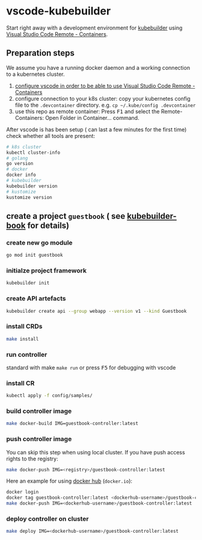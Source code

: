 # vscode-kubebuilder

Start right away with a development environment for [kubebuilder](https://github.com/kubernetes-sigs/kubebuilder) using [Visual Studio Code Remote - Containers](https://code.visualstudio.com/docs/remote/containers).

## Preparation steps

We assume you have a running docker daemon and a working connection to a kubernetes cluster.

1. [configure vscode in order to be able to use Visual Studio Code Remote - Containers](https://code.visualstudio.com/docs/remote/containers#_installation)
2. configure connection to your k8s cluster: copy your kubernetes config file to the `.devcontainer` directory. e.g. `cp ~/.kube/config .devcontainer`
3. use this repo as remote container: Press <kbd>F1</kbd> and select the Remote-Containers: Open Folder in Container... command.

After vscode is has been setup ( can last a few minutes for the first time) check whether all tools are present:

```bash
# k8s cluster
kubectl cluster-info
# golang
go version
# docker
docker info
# kubebuilder
kubebuilder version
# kustomize
kustomize version
```

## create a project `guestbook` ( see [kubebuilder-book](https://book.kubebuilder.io/quick-start.html) for details)

### create new go module 

```bash
go mod init guestbook
```
### initialze project framework

```bash
kubebuilder init
```

### create API artefacts

```bash
kubebuilder create api --group webapp --version v1 --kind Guestbook
```

### install CRDs

```bash
make install
```

### run controller

standard with make `make run` or press <kbd>F5</kbd> for debugging with vscode

### install CR

```bash
kubectl apply -f config/samples/
```

### build controller image

```bash
make docker-build IMG=guestbook-controller:latest
```

### push controller image

You can skip this step when using local cluster. 
If you have push access rights to the registry:
```bash
make docker-push IMG=<registry>/guestbook-controller:latest
```

Here an example for using [docker hub](https://hub.docker.com/) (`docker.io`):

```bash
docker login
docker tag guestbook-controller:latest <dockerhub-username>/guestbook-controller:latest
make docker-push IMG=<dockerhub-username>/guestbook-controller:latest
```

### deploy controller on cluster

```bash
make deploy IMG=<dockerhub-username>/guestbook-controller:latest
```


